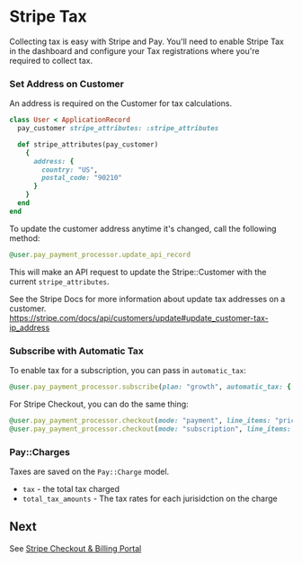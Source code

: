 # Stripe Tax

Collecting tax is easy with Stripe and Pay. You'll need to enable Stripe Tax in the dashboard and configure your Tax registrations where you're required to collect tax.

### Set Address on Customer

An address is required on the Customer for tax calculations.

```ruby
class User < ApplicationRecord
  pay_customer stripe_attributes: :stripe_attributes

  def stripe_attributes(pay_customer)
    {
      address: {
        country: "US",
        postal_code: "90210"
      }
    }
  end
end
```

To update the customer address anytime it's changed, call the following method:

```ruby
@user.pay_payment_processor.update_api_record
```

This will make an API request to update the Stripe::Customer with the current `stripe_attributes`.

See the Stripe Docs for more information about update tax addresses on a customer.
https://stripe.com/docs/api/customers/update#update_customer-tax-ip_address

### Subscribe with Automatic Tax

To enable tax for a subscription, you can pass in `automatic_tax`:

```ruby
@user.pay_payment_processor.subscribe(plan: "growth", automatic_tax: { enabled: true })
```

For Stripe Checkout, you can do the same thing:

```ruby
@user.pay_payment_processor.checkout(mode: "payment", line_items: "price_1234", automatic_tax: { enabled: true })
@user.pay_payment_processor.checkout(mode: "subscription", line_items: "price_1234", automatic_tax: { enabled: true })
```

### Pay::Charges

Taxes are saved on the `Pay::Charge` model.

* `tax` - the total tax charged
* `total_tax_amounts` - The tax rates for each jurisidction on the charge

## Next

See [Stripe Checkout & Billing Portal](8_stripe_checkout.md)
